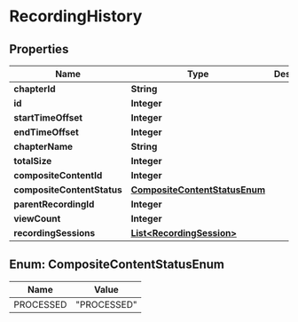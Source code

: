 
# RecordingHistory

## Properties
Name | Type | Description | Notes
------------ | ------------- | ------------- | -------------
**chapterId** | **String** |  |  [optional]
**id** | **Integer** |  |  [optional]
**startTimeOffset** | **Integer** |  |  [optional]
**endTimeOffset** | **Integer** |  |  [optional]
**chapterName** | **String** |  |  [optional]
**totalSize** | **Integer** |  |  [optional]
**compositeContentId** | **Integer** |  |  [optional]
**compositeContentStatus** | [**CompositeContentStatusEnum**](#CompositeContentStatusEnum) |  |  [optional]
**parentRecordingId** | **Integer** |  |  [optional]
**viewCount** | **Integer** |  |  [optional]
**recordingSessions** | [**List&lt;RecordingSession&gt;**](RecordingSession.md) |  |  [optional]


<a name="CompositeContentStatusEnum"></a>
## Enum: CompositeContentStatusEnum
Name | Value
---- | -----
PROCESSED | &quot;PROCESSED&quot;



